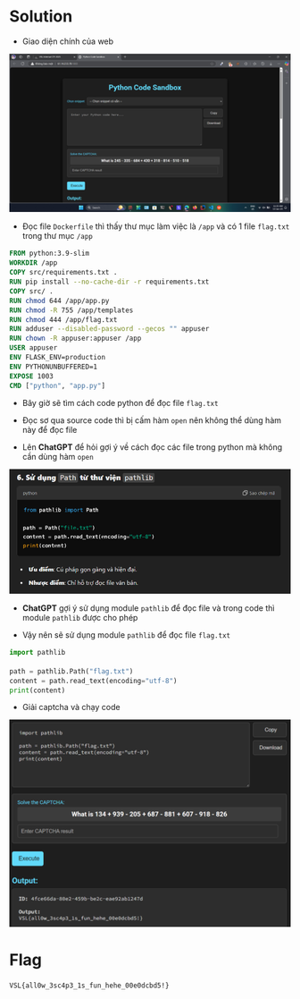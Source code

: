# Solution

- Giao diện chính của web

![image](img/1.png)

- Đọc file `Dockerfile` thì thấy thư mục làm việc là `/app` và có 1 file `flag.txt` trong thư mục `/app`

```Dockerfile
FROM python:3.9-slim
WORKDIR /app
COPY src/requirements.txt .
RUN pip install --no-cache-dir -r requirements.txt
COPY src/ .
RUN chmod 644 /app/app.py
RUN chmod -R 755 /app/templates
RUN chmod 444 /app/flag.txt
RUN adduser --disabled-password --gecos "" appuser
RUN chown -R appuser:appuser /app
USER appuser
ENV FLASK_ENV=production
ENV PYTHONUNBUFFERED=1
EXPOSE 1003
CMD ["python", "app.py"]
```

- Bây giờ sẽ tìm cách code python để đọc file `flag.txt`

- Đọc sơ qua source code thì bị cấm hàm `open` nên không thể dùng hàm này để đọc file

- Lên **ChatGPT** để hỏi gợi ý về cách đọc các file trong python mà không cần dùng hàm `open`

![image](img/2.png)

- **ChatGPT** gợi ý sử dụng module `pathlib` để đọc file và trong code thì module `pathlib` được cho phép

- Vậy nên sẽ sử dụng module `pathlib` để đọc file `flag.txt`

```python
import pathlib

path = pathlib.Path("flag.txt")
content = path.read_text(encoding="utf-8")
print(content)
```

- Giải captcha và chạy code

![image](img/3.png)

# Flag

`VSL{all0w_3sc4p3_1s_fun_hehe_00e0dcbd5!}`
